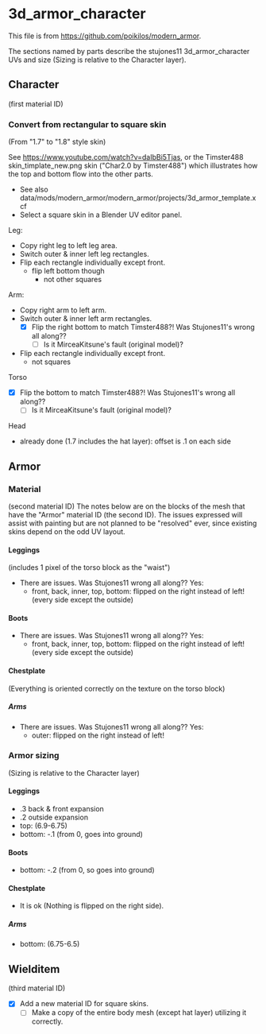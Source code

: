 # 3d_armor_character

This file is from <https://github.com/poikilos/modern_armor>.

The sections named by parts describe the stujones11 3d_armor_character UVs and size (Sizing is relative to the Character layer).


## Character
(first material ID)

### Convert from rectangular to square skin
(From "1.7" to "1.8" style skin)

See <https://www.youtube.com/watch?v=daIbBi5Tjas>, or the
Timster488 skin_timplate_new.png skin ("Char2.0 by Timster488")
which illustrates how the top and bottom flow into the other parts.
- See also data/mods/modern_armor/modern_armor/projects/3d_armor_template.xcf
- Select a square skin in a Blender UV editor panel.

Leg:
- Copy right leg to left leg area.
- Switch outer & inner left leg rectangles.
- Flip each rectangle individually except front.
  - flip left bottom though
    - not other squares

Arm:
- Copy right arm to left arm.
- Switch outer & inner left arm rectangles.
  - [x] Flip the right bottom to match Timster488?! Was Stujones11's wrong all along??
    - [ ] Is it MirceaKitsune's fault (original model)?
- Flip each rectangle individually except front.
  - not squares

Torso
- [x] Flip the bottom to match Timster488?! Was Stujones11's wrong all along??
  - [ ] Is it MirceaKitsune's fault (original model)?

Head
- already done (1.7 includes the hat layer): offset is .1 on each side


## Armor

### Material
(second material ID)
The notes below are on the blocks of the mesh that have the "Armor" material ID (the second ID).
The issues expressed will assist with painting but are not planned to be "resolved" ever, since existing skins depend on the odd UV layout.

#### Leggings
(includes 1 pixel of the torso block as the "waist")
- There are issues. Was Stujones11 wrong all along?? Yes:
  - front, back, inner, top, bottom: flipped on the right instead of left!
    (every side except the outside)

#### Boots
- There are issues. Was Stujones11 wrong all along?? Yes:
  - front, back, inner, top, bottom: flipped on the right instead of left!
    (every side except the outside)

#### Chestplate
(Everything is oriented correctly on the texture on the torso block)
##### Arms
- There are issues. Was Stujones11 wrong all along?? Yes:
  - outer: flipped on the right instead of left!


### Armor sizing
(Sizing is relative to the Character layer)

#### Leggings
- .3 back & front expansion
- .2 outside expansion
- top: (6.9-6.75)
- bottom: -.1 (from 0, goes into ground)

#### Boots
- bottom: -.2 (from 0, so goes into ground)

#### Chestplate
- It is ok (Nothing is flipped on the right side).

##### Arms
- bottom: (6.75-6.5)


## Wielditem
(third material ID)

- [x] Add a new material ID for square skins.
  - [ ] Make a copy of the entire body mesh (except hat layer) utilizing it correctly.
